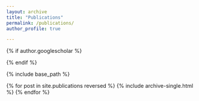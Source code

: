 ```yaml
---
layout: archive
title: "Publications"
permalink: /publications/
author_profile: true

---
```


<!-- You can also find my articles on my [Google Scholar profile](https://scholar.google.com/citations?user=j5Nqyc4AAAAJ&hl=en).-->
 
{% if author.googlescholar %}

 {% endif %}
 
{% include base_path %}

{% for post in site.publications reversed %}
  {% include archive-single.html %}
{% endfor %}
